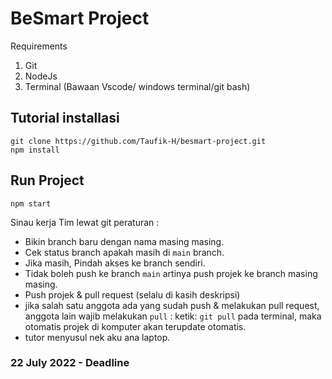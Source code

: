 # BeSmart Project
Requirements
1. Git
2. NodeJs
3. Terminal (Bawaan Vscode/ windows terminal/git bash)

## Tutorial installasi
  ``git clone https://github.com/Taufik-H/besmart-project.git``
  <br>
    ``npm install``
## Run Project
  ``npm start``
  
  Sinau kerja Tim lewat git
  peraturan :
  - Bikin branch baru dengan nama masing masing.
  - Cek status branch apakah masih di ``main`` branch.
  - Jika masih, Pindah akses ke branch sendiri.
  - Tidak boleh push ke branch ``main`` artinya push projek ke branch masing masing.
  - Push projek & pull request (selalu di kasih deskripsi)
  - jika salah satu anggota ada yang sudah push & melakukan pull request, anggota lain wajib melakukan ``pull`` :
      ketik: ``git pull`` pada terminal, maka otomatis projek di komputer akan terupdate otomatis.
  - tutor menyusul nek aku ana laptop.
  
  
  ### 22 July 2022 - Deadline
